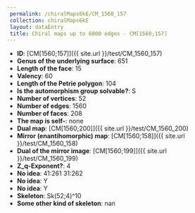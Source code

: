 ```yaml
--- 
 permalink: /chiralMaps6kE/CM_1560_157 
 collection: chiralMaps6kE
 layout: dataEntry
 title: Chiral maps up to 6000 edges - CM[1560;157]
---
```


- **ID**: [CM[1560;157]]({{ site.url }}/test/CM_1560_157)
- **Genus of the underlying surface**: 651
- **Length of the face**: 15
- **Valency**: 60
- **Length of the Petrie polygon**: 104
- **Is the automorphism group solvable?**: S
- **Number of vertices**: 52
- **Number of edges**: 1560
- **Number of faces**: 208
- **The map is self-**: none
- **Dual map**: [CM[1560;200]]({{ site.url }}/test/CM_1560_200)
- **Mirror (enantihomorphic) map**: [CM[1560;158]]({{ site.url }}/test/CM_1560_158)
- **Dual of the mirror image**: [CM[1560;199]]({{ site.url }}/test/CM_1560_199)
- **Z_q-Exponent?**: 4
- **No idea**:  41:261 31:262
- **No idea**: Y
- **No idea**: Y
- **Skeleton**: Sk(52;4)^10
- **Some other kind of skeleton**: nan
